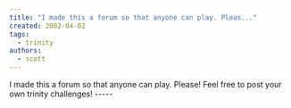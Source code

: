 ```yaml
---
title: "I made this a forum so that anyone can play. Pleas..."
created: 2002-04-02
tags: 
  - trinity
authors: 
  - scott
---
```


I made this a forum so that anyone can play. Please! Feel free to post your own trinity challenges! -----
